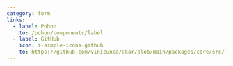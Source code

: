 ```yaml
---
category: form
links:
  - label: Pohon
    to: /pohon/components/label
  - label: GitHub
    icon: i-simple-icons-github
    to: https://github.com/vinicunca/akar/blob/main/packages/core/src/label/index.ts
---
```

